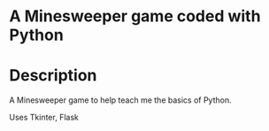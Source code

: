 # A Minesweeper game coded with Python #

# Description #
A Minesweeper game to help teach me the basics of Python.

Uses Tkinter, Flask

